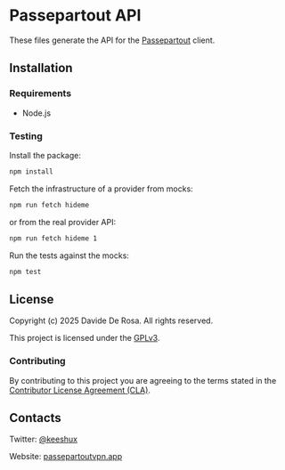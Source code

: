 <!--
[![Unit Tests](https://github.com/passepartoutvpn/api-source/actions/workflows/test.yml/badge.svg)](https://github.com/passepartoutvpn/api-source/actions/workflows/test.yml)
-->

# Passepartout API

These files generate the API for the [Passepartout][about-app] client.

## Installation

### Requirements

- Node.js

### Testing

Install the package:

```sh
npm install
```

Fetch the infrastructure of a provider from mocks:

```sh
npm run fetch hideme
```

or from the real provider API:

```sh
npm run fetch hideme 1
```

Run the tests against the mocks:

```sh
npm test
```

## License

Copyright (c) 2025 Davide De Rosa. All rights reserved.

This project is licensed under the [GPLv3][license-content].

### Contributing

By contributing to this project you are agreeing to the terms stated in the [Contributor License Agreement (CLA)][contrib-cla].

## Contacts

Twitter: [@keeshux][about-twitter]

Website: [passepartoutvpn.app][about-website]

[license-content]: LICENSE
[contrib-cla]: CLA.rst

[about-app]: https://github.com/passepartoutvpn/passepartout
[about-twitter]: https://twitter.com/keeshux
[about-website]: https://passepartoutvpn.app
